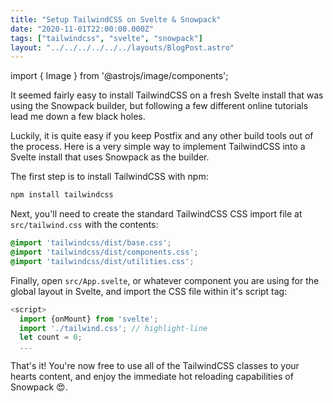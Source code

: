 ```yaml
---
title: "Setup TailwindCSS on Svelte & Snowpack"
date: "2020-11-01T22:00:00.000Z"
tags: ["tailwindcss", "svelte", "snowpack"]
layout: "../../../../../../layouts/BlogPost.astro"
---
```


import { Image } from '@astrojs/image/components';

It seemed fairly easy to install TailwindCSS on a fresh Svelte install that was using the Snowpack builder, but following a few different online tutorials lead me down a few black holes.

Luckily, it is quite easy if you keep Postfix and any other build tools out of the process. Here is a very simple way to implement TailwindCSS into a Svelte install that uses Snowpack as the builder.

The first step is to install TailwindCSS with npm:

```bash
npm install tailwindcss
```

Next, you'll need to create the standard TailwindCSS CSS import file at `src/tailwind.css` with the contents:

```css
@import 'tailwindcss/dist/base.css';
@import 'tailwindcss/dist/components.css';
@import 'tailwindcss/dist/utilities.css';
```

Finally, open `src/App.svelte`, or whatever component you are using for the global layout in Svelte, and import the CSS file within it's script tag:

```js
<script>
  import {onMount} from 'svelte';
  import './tailwind.css'; // highlight-line
  let count = 0;
  ...
```

That's it! You're now free to use all of the TailwindCSS classes to your hearts content, and enjoy the immediate hot reloading capabilities of Snowpack 😍.
